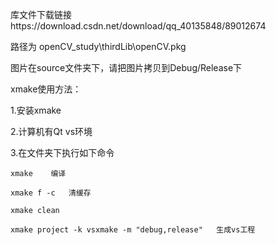 库文件下载链接https://download.csdn.net/download/qq_40135848/89012674

路径为  openCV_study\thirdLib\openCV.pkg

图片在source文件夹下，请把图片拷贝到Debug/Release下

xmake使用方法：

1.安装xmake

2.计算机有Qt vs环境

3.在文件夹下执行如下命令

~~~
xmake    编译

xmake f -c   清缓存

xmake clean  

xmake project -k vsxmake -m "debug,release"   生成vs工程
~~~